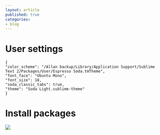 ```yaml
---
layout: article
published: true
categories:
- blog
---
```


# User settings

    {
    "color_scheme": "/Allan backup/Library/Application Support/Sublime Text 2/Packages/User/Espresso Soda.tmTheme",
    "font_face": "Ubuntu Mono",
    "font_size": 18,
    "soda_classic_tabs": true,
    "theme": "Soda Light.sublime-theme"
    }
    
# Install packages

![](http://local.twitpicproxy.com/web23/img/635882058-2de6d9dc37f24990ea37913fc0ce5b2d.5027d300-full.png)